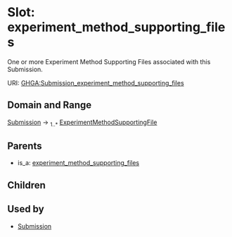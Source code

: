 
# Slot: experiment_method_supporting_files


One or more Experiment Method Supporting Files associated with this Submission.

URI: [GHGA:Submission_experiment_method_supporting_files](https://w3id.org/GHGA/Submission_experiment_method_supporting_files)


## Domain and Range

[Submission](Submission.md) &#8594;  <sub>1..\*</sub> [ExperimentMethodSupportingFile](ExperimentMethodSupportingFile.md)

## Parents

 *  is_a: [experiment_method_supporting_files](experiment_method_supporting_files.md)

## Children


## Used by

 * [Submission](Submission.md)
